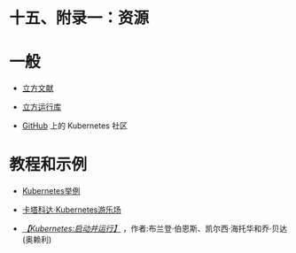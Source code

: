 # 十五、附录一：资源

# 一般

*   [立方文献](https://kubernetes.io/docs/home/)

*   [立方运行库](https://github.com/kubernetes/kubernetes/)

*   [GitHub](https://github.com/kubernetes/community/) 上的 Kubernetes 社区

# 教程和示例

*   [Kubernetes举例](http://kubernetesbyexample.com)

*   [卡塔科达·Kubernetes游乐场](https://www.katacoda.com/courses/kubernetes/playground)

*   [*【Kubernetes:启动并运行】*](http://shop.oreilly.com/product/0636920043874.do) ，作者:布兰登·伯恩斯、凯尔西·海托华和乔·贝达(奥赖利)